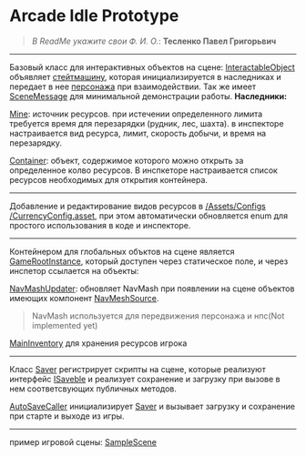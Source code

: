 Arcade Idle Prototype
===
>  _В ReadMe укажите свои Ф. И. О._: **Тесленко Павел Григорьвич**
---

Базовый класс для интерактивных объектов на сцене: [InteractableObject](https://github.com/00wz/Arcade-Idle/blob/main/Assets/Scripts/InteractableObjects/InteractableObject.cs)
объявляет [стейтмашину](https://github.com/00wz/Arcade-Idle/blob/main/Assets/Scripts/StateMachine/StateMachine.cs), которая инициализируется в наследниках и передает в нее
[персонажа](https://github.com/00wz/Arcade-Idle/blob/main/Assets/Scripts/ICharacter.cs) при взаимодействии. Так же имеет [SceneMessage](https://github.com/00wz/Arcade-Idle/blob/main/Assets/Scripts/UI/SceneMessage.cs) для минимальной демонстрации работы. **Наследники:**

[Mine](https://github.com/00wz/Arcade-Idle/blob/main/Assets/Scripts/InteractableObjects/Mine/Mine.cs): источник ресурсов. при истечении определенного лимита требуется время для 
перезарядки (рудник, лес, шахта). в инспекторе настраивается вид ресурса, лимит, скорость добычи, и время на перезарядку.

[Container](https://github.com/00wz/Arcade-Idle/blob/main/Assets/Scripts/InteractableObjects/Container/Container.cs): объект, содержимое которого можно открыть за определенное колво ресурсов.
В инспкеторе настраивается список ресурсов необходимых для открытия контейнера.

---

Добавление и редактирование видов ресурсов в [/Assets/Configs
/CurrencyConfig.asset](https://github.com/00wz/Arcade-Idle/tree/main/Assets/Configs), при этом автоматически обновляется enum для простого использования в коде и инспекторе.

---

Контейнером для глобальных объктов на сцене является [GameRootInstance](https://github.com/00wz/Arcade-Idle/blob/main/Assets/Scripts/GameRootInstance.cs), который доступен через статическое поле,
и через инспетор ссылается на объекты:

[NavMashUpdater](https://github.com/00wz/Arcade-Idle/blob/main/Assets/Scripts/NavMashScripts/NavMashUpdater.cs): обновляет NavMash при появлении на сцене объектов имеющих компонент 
[NavMeshSource](https://github.com/00wz/Arcade-Idle/blob/main/Assets/Scripts/NavMashScripts/NavMeshSource.cs). 
> NavMash используется для передвижения персонажа и нпс(Not implemented yet)

[MainInventory](https://github.com/00wz/Arcade-Idle/blob/main/Assets/Scripts/MainInventory.cs) для хранения ресурсов игрока

---
Класс [Saver](https://github.com/00wz/Arcade-Idle/blob/main/Assets/Scripts/Saver/Saver.cs) регистрирует скрипты на сцене, которые реализуют интерфейс
[ISaveble](https://github.com/00wz/Arcade-Idle/blob/main/Assets/Scripts/Saver/ISaveble.cs) и реализует сохранение и загрузку при вызове в нем соответсвующих публичных методов.

[AutoSaveCaller](https://github.com/00wz/Arcade-Idle/blob/main/Assets/Scripts/Saver/AutoSaveCaller.cs) инициализирует
[Saver](https://github.com/00wz/Arcade-Idle/blob/main/Assets/Scripts/Saver/Saver.cs) и вызывает загрузку и сохранение при старте и выходе из игры.

---
пример игровой сцены: [SampleScene](https://github.com/00wz/Arcade-Idle/tree/main/Assets/Scenes)
